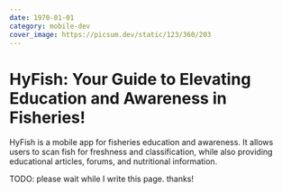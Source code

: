 ```yaml
---
date: 1970-01-01
category: mobile-dev
cover_image: https://picsum.dev/static/123/360/203
---
```


# HyFish: Your Guide to Elevating Education and Awareness in Fisheries!

HyFish is a mobile app for fisheries education and awareness. It allows users to scan fish for freshness and classification, while also providing educational articles, forums, and nutritional information.

TODO: please wait while I write this page. thanks!
